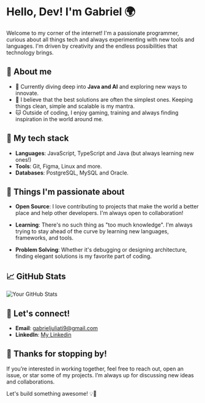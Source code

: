 # Hello, Dev! I'm Gabriel 🌍

Welcome to my corner of the internet! I'm a passionate programmer, curious about all things tech and always experimenting with new tools and languages. I'm driven by creativity and the endless possibilities that technology brings.

## 🌱 About me

- 🚀 Currently diving deep into **Java and AI** and exploring new ways to innovate.
- 🧠 I believe that the best solutions are often the simplest ones. Keeping things clean, simple and scalable is my mantra.
- 🐱 Outside of coding, I enjoy gaming, training and always finding inspiration in the world around me.

## 🚀 My tech stack

- **Languages**: JavaScript, TypeScript and Java (but always learning new ones!)
- **Tools**: Git, Figma, Linux and more.
- **Databases**: PostgreSQL, MySQL and Oracle.

## 🎯 Things I'm passionate about

- **Open Source**: I love contributing to projects that make the world a better place and help other developers. I'm always open to collaboration!

- **Learning**: There's no such thing as "too much knowledge". I'm always trying to stay ahead of the curve by learning new languages, frameworks, and tools.

- **Problem Solving**: Whether it's debugging or designing architecture, finding elegant solutions is my favorite part of coding.

## 📈 GitHub Stats

![Your GitHub Stats](https://github-readme-stats.vercel.app/api?username=GabrielJuliati&show_icons=true&count_private=true&hide_title=true&theme=radical)

## 💬 Let's connect!

- **Email**: [gabrieljuliati9@gmail.com](mailto:gabrieljuliati9@gmail.com)
- **LinkedIn**: [My Linkedin](https://www.linkedin.com/in/gabriel-juliati-b6aba22bb/)

## 🎉 Thanks for stopping by!

If you’re interested in working together, feel free to reach out, open an issue, or star some of my projects. I’m always up for discussing new ideas and collaborations.

Let's build something awesome! 💡🚀
